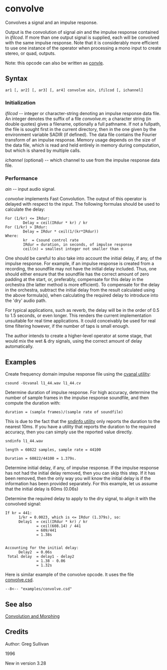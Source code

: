 <!--
id:convolve
category:Signal Modifiers:Convolution and Morphing
-->
# convolve
Convolves a signal and an impulse response.

Output is the convolution of signal _ain_ and the impulse response contained in _ifilcod_. If more than one output signal is supplied, each will be convolved with the same impulse response. Note that it is considerably more efficient to use one instance of the operator when processing a mono input to create stereo, or quad, outputs.

Note: this opcode can also be written as [convle](../../opcodes/convle).

## Syntax
``` csound-orc
ar1 [, ar2] [, ar3] [, ar4] convolve ain, ifilcod [, ichannel]
```

### Initialization

_ifilcod_ -- integer or character-string denoting an impulse response data file. An integer denotes the suffix of a file _convolve.m_; a character string (in double quotes) gives a filename, optionally a full pathname. If not a fullpath, the file is sought first in the current directory, then in the one given by the environment variable SADIR (if defined). The data file contains the Fourier transform of an impulse response. Memory usage depends on the size of the data file, which is read and held entirely in memory during computation, but which is shared by multiple calls.

_ichannel_ (optional) -- which channel to use from the impulse response data file.

### Performance

_ain_ -- input audio signal.

_convolve_ implements Fast Convolution. The output of this operator is delayed with respect to the input. The following formulas should be used to calculate the delay:

```
For (1/kr) <= IRdur:
        Delay = ceil(IRdur * kr) / kr
For (1/kr) > IRdur: 
        Delay = IRdur * ceil(1/(kr*IRdur))
Where:
        kr  = Csound control rate
        IRdur = duration, in seconds, of impulse response
        ceil(n) = smallest integer not smaller than n
```

One should be careful to also take into account the initial delay, if any, of the impulse response. For example, if an impulse response is created from a recording, the soundfile may not have the initial delay included. Thus, one should either ensure that the soundfile has the correct amount of zero padding at the start, or, preferably, compensate for this delay in the orchestra (the latter method is more efficient). To compensate for the delay in the orchestra, subtract the initial delay from the result calculated using the above formula(s), when calculating the required delay to introduce into the 'dry' audio path.

For typical applications, such as reverb, the delay will be in the order of 0.5 to 1.5 seconds, or even longer. This renders the current implementation unsuitable for real time applications. It could conceivably be used for real time filtering however, if the number of taps is small enough.

The author intends to create a higher-level operator at some stage, that would mix the wet &amp; dry signals, using the correct amount of delay automatically.

## Examples

Create frequency domain impulse response file using the [cvanal utility](../../utility/cvanal):

```
csound -Ucvanal l1_44.wav l1_44.cv
```

Determine duration of impulse response. For high accuracy, determine the number of sample frames in the impulse response soundfile, and then compute the duration with:

```
duration = (sample frames)/(sample rate of soundfile)
```

This is due to the fact that the [sndinfo utility](../../utility/sndinfo) only reports the duration to the nearest 10ms. If you have a utility that reports the duration to the required accuracy, then you can simply use the reported value directly.

```
sndinfo l1_44.wav
```

```
length = 60822 samples, sample rate = 44100

Duration = 60822/44100 = 1.379s.
```

Determine initial delay, if any, of impulse response. If the impulse response has not had the initial delay removed, then you can skip this step. If it has been removed, then the only way you will know the initial delay is if the information has been provided separately. For this example, let us assume that the initial delay is 60ms (0.06s)

Determine the required delay to apply to the dry signal, to align it with the convolved signal:

```
If kr = 441:
      1/kr = 0.0023, which is <= IRdur (1.379s), so:
      Delay1  = ceil(IRdur * kr) / kr
              = ceil(608.14) / 441
              = 609/441
              = 1.38s


Accounting for the initial delay:
      Delay2  = 0.06s
 Total delay  = delay1 - delay2
              = 1.38 - 0.06
              = 1.32s
```

Here is similar example of the convolve opcode. It uses the file [convolve.csd](../../examples/convolve.csd).

``` csound-csd title="Example of the convolve opcode." linenums="1"
--8<-- "examples/convolve.csd"
```

## See also

[Convolution and Morphing](../../sigmod/conmorph)

## Credits

Author: Greg Sullivan

1996

New in version 3.28

